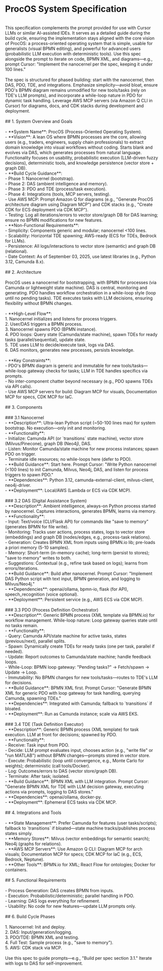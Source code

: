 # ProcOS System Specification<br>
<br>
This specification complements the prompt provided for use with Cursor LLMs or similar AI-assisted IDEs. It serves as a detailed guide during the build cycle, ensuring the implementation stays aligned with the core vision of ProcOS: a process-oriented operating system that is simple, usable for generalists (visual BPMN editing), and powerful for advanced users (probabilistic LLM execution with deterministic tools). Use this spec alongside the prompt to iterate on code, BPMN XML, and diagrams—e.g., prompt Cursor: "Implement the nanocernel per the spec, keeping it under 100 lines."<br>
<br>
The spec is structured for phased building: start with the nanocernel, then DAS, PDO, TDE, and integrations. Emphasize simplicity—avoid bloat, ensure PDO's BPMN diagram remains unmodified for new tools/tasks (rely on TDE's LLM prompts), and incorporate a while-loop nature in PDO for dynamic task handling. Leverage AWS MCP servers (via Amazon Q CLI in Cursor) for diagrams, docs, and CDK stacks during development and deployment.<br>
<br>
## 1. System Overview and Goals<br>
<br>
- **System Name**: ProcOS (Process-Oriented Operating System).<br>
- **Vision**: A lean OS where BPMN processes are the core, allowing users (e.g., traders, engineers, supply chain professionals) to extract domain knowledge into visual workflows without coding. Starts blank and evolves via DAS, which generates processes from natural language. Functionality focuses on usability, probabilistic execution (LLM-driven fuzzy decisions), deterministic tools, and knowledge persistence (vector store + graph DB).<br>
- **Build Cycle Guidance**:<br>
  - Phase 1: Nanocernel (bootstrap).<br>
  - Phase 2: DAS (ambient intelligence and memory).<br>
  - Phase 3: PDO and TDE (process/task execution).<br>
  - Phase 4: Integrations (tools, MCP servers, testing).<br>
  - Use AWS MCP: Prompt Amazon Q for diagrams (e.g., "Generate ProcOS architecture diagram using Diagram MCP") and CDK stacks (e.g., "Create CDK for ECS deployment via CDK MCP").<br>
  - Testing: Log all iterations/errors to vector store/graph DB for DAS learning; ensure no BPMN modifications for new features.<br>
- **Non-Functional Requirements**:<br>
  - Simplicity: Components generic and modular; nanocernel <100 lines.<br>
  - Scalability: Horizontal TDE spawning; AWS-ready (ECS for TDEs, Bedrock for LLMs).<br>
  - Persistence: All logs/interactions to vector store (semantic) and graph DB (relational).<br>
  - Date Context: As of September 03, 2025, use latest libraries (e.g., Python 3.12, Camunda 8.x).<br>
<br>
## 2. Architecture<br>
<br>
ProcOS uses a nanocernel for bootstrapping, with BPMN for processes (via Camunda or lightweight state machine). DAS is central, monitoring and generating. PDO handles workflow orchestration in a while-loop style (loop until no pending tasks). TDE executes tasks with LLM decisions, ensuring flexibility without BPMN changes.<br>
<br>
- **High-Level Flow**:<br>
  1. Nanocernel initializes and listens for process triggers.<br>
  2. User/DAS triggers a BPMN process.<br>
  3. Nanocernel spawns PDO (BPMN instance).<br>
  4. PDO loops: Query state (Camunda/state machine), spawn TDEs for ready tasks (parallel/sequential), update state.<br>
  5. TDE uses LLM to decide/execute task, logs via DAS.<br>
  6. DAS monitors, generates new processes, persists knowledge.<br>
<br>
- **Key Constraints**:<br>
  - PDO's BPMN diagram is generic and immutable for new tools/tasks—while-loop gateway checks for tasks; LLM in TDE handles specifics via prompts.<br>
  - No inter-component chatter beyond necessary (e.g., PDO spawns TDEs via API calls).<br>
  - Use AWS MCP servers for build: Diagram MCP for visuals, Documentation MCP for specs, CDK MCP for IaC.<br>
<br>
## 3. Components<br>
<br>
### 3.1 Nanocernel<br>
- **Description**: Ultra-lean Python script (~50-100 lines max) for system bootstrap. No execution—only init and monitoring.<br>
- **Functionality**:<br>
  - Initialize: Camunda API (or `transitions` state machine), vector store (Milvus/Pinecone), graph DB (Neo4j), DAS.<br>
  - Listen: Monitor Camunda/state machine for new process instances; spawn PDO on trigger.<br>
  - Terminate idle resources; no while-loops here (defer to PDO).<br>
- **Build Guidance**: Start here. Prompt Cursor: "Write Python nanocernel (<100 lines) to init Camunda, Milvus, Neo4j, DAS, and listen for process triggers to spawn PDO."<br>
- **Dependencies**: Python 3.12, camunda-external-client, milvus-client, neo4j-driver.<br>
- **Deployment**: Local/AWS (Lambda or ECS via CDK MCP).<br>
<br>
### 3.2 DAS (Digital Assistance System)<br>
- **Description**: Ambient intelligence, always-on Python process started by nanocernel. Captures interactions, generates BPMN, learns via memory.<br>
- **Functionality**:<br>
  - Input: Text/voice (CLI/Flask API) for commands like "save to memory" (generates BPMN for file write).<br>
  - Monitoring: Tracks user actions, process states, logs to vector store (embeddings) and graph DB (nodes/edges, e.g., process-task relations).<br>
  - Generation: Creates BPMN XML from inputs using BPMN.io lib; pre-loads a priori memory (5-10 samples).<br>
  - Memory: Short-term (in-memory cache); long-term (persist to stores); "save to memory" writes to both.<br>
  - Suggestions: Contextual (e.g., refine task based on logs); learns from errors/iterations.<br>
- **Build Guidance**: Build after nanocernel. Prompt Cursor: "Implement DAS Python script with text input, BPMN generation, and logging to Milvus/Neo4j."<br>
- **Dependencies**: openai/ollama, bpmn-io, flask (for API), speech_recognition (voice optional).<br>
- **Deployment**: Persistent service (e.g., AWS ECS via CDK MCP).<br>
<br>
### 3.3 PDO (Process Definition Orchestrator)<br>
- **Description**: Generic BPMN process (XML template via BPMN.io) for workflow management. While-loop nature: Loop gateway queries state until no tasks remain.<br>
- **Functionality**:<br>
  - Query: Camunda API/state machine for active tasks, states (previous/next), parallel splits.<br>
  - Spawn: Dynamically create TDEs for ready tasks (one per task, parallel if needed).<br>
  - Update: Report outcomes to Camunda/state machine; handle feedback loops.<br>
  - While-Loop: BPMN loop gateway: "Pending tasks?" → Fetch/spawn → Update → Loop.<br>
  - Immutability: No BPMN changes for new tools/tasks—routes to TDE's LLM for decisions.<br>
- **Build Guidance**: BPMN XML first. Prompt Cursor: "Generate BPMN XML for generic PDO with loop gateway for task handling, querying Camunda, spawning TDEs."<br>
- **Dependencies**: Integrated with Camunda; fallback to `transitions` if bloated.<br>
- **Deployment**: Run as Camunda instance; scale via AWS EKS.<br>
<br>
### 3.4 TDE (Task Definition Executor)<br>
- **Description**: Generic BPMN process (XML template) for task execution. LLM at front for decisions; spawned by PDO.<br>
- **Functionality**:<br>
  - Receive: Task input from PDO.<br>
  - Decide: LLM prompt evaluates input, chooses action (e.g., "write file" or "run MATLAB") without BPMN changes—prompts stored in vector store.<br>
  - Execute: Probabilistic (loop until convergence, e.g., Monte Carlo for weights); deterministic (call tools/Docker).<br>
  - Log: Outcomes/errors to DAS (vector store/graph DB).<br>
  - Terminate: After task; isolated.<br>
- **Build Guidance**: BPMN XML with LLM integration. Prompt Cursor: "Generate BPMN XML for TDE with LLM decision gateway, executing actions via prompts, logging to DAS stores."<br>
- **Dependencies**: openai/ollama, docker-py.<br>
- **Deployment**: Ephemeral ECS tasks via CDK MCP.<br>
<br>
## 4. Integrations and Tools<br>
<br>
- **State Management**: Prefer Camunda for features (user tasks/scripts); fallback to `transitions` if bloated—state machine tracks/publishes process states simply.<br>
- **Memory Stores**: Milvus (vector embeddings for semantic search); Neo4j (graphs for relations).<br>
- **AWS MCP Servers**: Use Amazon Q CLI: Diagram MCP for arch visuals; Documentation MCP for specs; CDK MCP for IaC (e.g., ECS, Bedrock, Neptune).<br>
- **Other Tools**: BPMN.io for XML; React Flow for ontologies; Docker for containers.<br>
<br>
## 5. Functional Requirements<br>
<br>
- Process Generation: DAS creates BPMN from inputs.<br>
- Execution: Probabilistic/deterministic; parallel handling in PDO.<br>
- Learning: DAS logs everything for refinement.<br>
- Usability: No code for new features—update LLM prompts only.<br>
<br>
## 6. Build Cycle Phases<br>
<br>
1. Nanocernel: Init and deploy.<br>
2. DAS: Input/generation/logging.<br>
3. PDO/TDE: BPMN XML and testing.<br>
4. Full Test: Sample process (e.g., "save to memory").<br>
5. AWS: CDK stack via MCP.<br>
<br>
Use this spec to guide prompts—e.g., "Build per spec section 3.1." Iterate with logs to DAS for self-improvement.<br>

